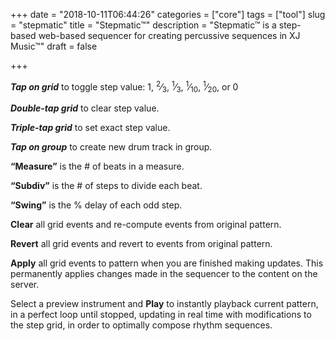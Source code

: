 +++
date = "2018-10-11T06:44:26"
categories = ["core"]
tags = ["tool"]
slug = "stepmatic"
title = "Stepmatic™"
description = "Stepmatic™ is a step-based web-based sequencer for creating percussive sequences in XJ Music™"
draft = false

+++

<!-- [#160356534] Stepmatic instructions -->

***Tap on grid*** to toggle step value: 1, 
<sup>2</sup>&frasl;<sub>3</sub>, 
<sup>1</sup>&frasl;<sub>3</sub>, 
<sup>1</sup>&frasl;<sub>10</sub>, 
<sup>1</sup>&frasl;<sub>20</sub>,
or 0

***Double-tap grid*** to clear step value.

***Triple-tap grid*** to set exact step value.

***Tap on group*** to create new drum track in group.

**&ldquo;Measure&rdquo;** is the # of beats in a measure.

**&ldquo;Subdiv&rdquo;** is the # of steps to divide each beat.

**&ldquo;Swing&rdquo;** is the % delay of each odd step.

**Clear** all grid events and re-compute events from original pattern.

**Revert** all grid events and revert to events from original pattern.

**Apply** all grid events to pattern when you are finished making updates. This permanently applies changes made in the sequencer to the content on the server.

Select a preview instrument and **Play** to instantly playback current pattern, in a perfect loop until stopped, updating in real time with modifications to the step grid, in order to optimally compose rhythm sequences.
